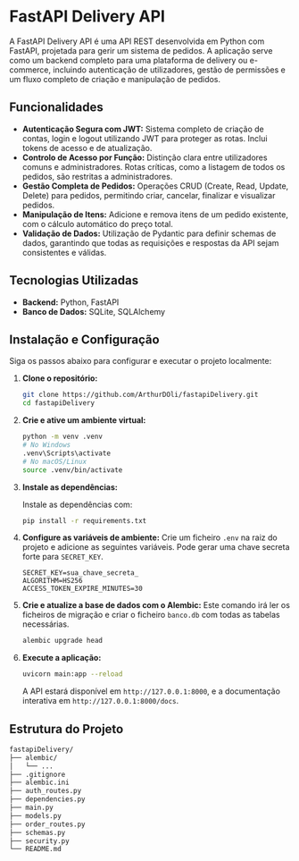 # FastAPI Delivery API

A FastAPI Delivery API é uma API REST desenvolvida em Python com FastAPI, projetada para gerir um sistema de pedidos. A aplicação serve como um backend completo para uma plataforma de delivery ou e-commerce, incluindo autenticação de utilizadores, gestão de permissões e um fluxo completo de criação e manipulação de pedidos.

## Funcionalidades

- **Autenticação Segura com JWT:** Sistema completo de criação de contas, login e logout utilizando JWT para proteger as rotas. Inclui tokens de acesso e de atualização.
- **Controlo de Acesso por Função:** Distinção clara entre utilizadores comuns e administradores. Rotas críticas, como a listagem de todos os pedidos, são restritas a administradores.
- **Gestão Completa de Pedidos:** Operações CRUD (Create, Read, Update, Delete) para pedidos, permitindo criar, cancelar, finalizar e visualizar pedidos.
- **Manipulação de Itens:** Adicione e remova itens de um pedido existente, com o cálculo automático do preço total.
- **Validação de Dados:** Utilização de Pydantic para definir schemas de dados, garantindo que todas as requisições e respostas da API sejam consistentes e válidas.

## Tecnologias Utilizadas

- **Backend:** Python, FastAPI
- **Banco de Dados:** SQLite, SQLAlchemy

## Instalação e Configuração

Siga os passos abaixo para configurar e executar o projeto localmente:

1.  **Clone o repositório:**

    ```bash
    git clone https://github.com/ArthurDOli/fastapiDelivery.git
    cd fastapiDelivery
    ```

2.  **Crie e ative um ambiente virtual:**

    ```bash
    python -m venv .venv
    # No Windows
    .venv\Scripts\activate
    # No macOS/Linux
    source .venv/bin/activate
    ```

3.  **Instale as dependências:**

    Instale as dependências com:

    ```bash
    pip install -r requirements.txt
    ```

4.  **Configure as variáveis de ambiente:**
    Crie um ficheiro `.env` na raiz do projeto e adicione as seguintes variáveis. Pode gerar uma chave secreta forte para `SECRET_KEY`.

    ```
    SECRET_KEY=sua_chave_secreta_
    ALGORITHM=HS256
    ACCESS_TOKEN_EXPIRE_MINUTES=30
    ```

5.  **Crie e atualize a base de dados com o Alembic:**
    Este comando irá ler os ficheiros de migração e criar o ficheiro `banco.db` com todas as tabelas necessárias.

    ```bash
    alembic upgrade head
    ```

6.  **Execute a aplicação:**
    ```bash
    uvicorn main:app --reload
    ```
    A API estará disponível em `http://127.0.0.1:8000`, e a documentação interativa em `http://127.0.0.1:8000/docs`.

## Estrutura do Projeto

```bash
fastapiDelivery/
├── alembic/
│   └── ...
├── .gitignore
├── alembic.ini
├── auth_routes.py
├── dependencies.py
├── main.py
├── models.py
├── order_routes.py
├── schemas.py
├── security.py
└── README.md
```
